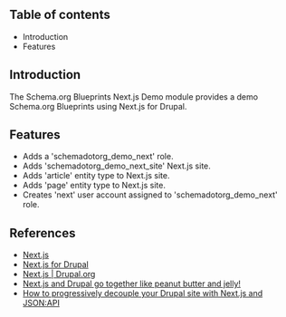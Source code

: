 Table of contents
-----------------

* Introduction
* Features


Introduction
------------

The Schema.org Blueprints Next.js Demo module provides a demo Schema.org 
Blueprints using Next.js for Drupal.


Features
--------

- Adds a 'schemadotorg_demo_next' role.
- Adds 'schemadotorg_demo_next_site' Next.js site.
- Adds 'article' entity type to Next.js site.
- Adds 'page' entity type to Next.js site.
- Creates 'next' user account assigned to 'schemadotorg_demo_next' role.


References
----------

- [Next.js](https://nextjs.org/)
- [Next.js for Drupal](https://next-drupal.org/)
- [Next.js | Drupal.org](https://www.drupal.org/project/next)
- [Next.js and Drupal go together like peanut butter and jelly!](https://www.chapterthree.com/blog/nextjs-and-drupal-go-together-like-peanut-butter-and-jelly)
- [How to progressively decouple your Drupal site with Next.js and JSON:API](https://www.chapterthree.com/blog/how-to-progressively-decouple-your-drupal-site-nextjs-and-jsonapi)

